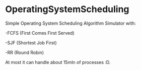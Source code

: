 # OperatingSystemScheduling
Simple Operating System Scheduling Algorithm Simulator with:

-FCFS (First Comes First Served)

-SJF (Shortest Job First)

-RR (Round Robin)

At most it can handle about 15mln of processes :D.
